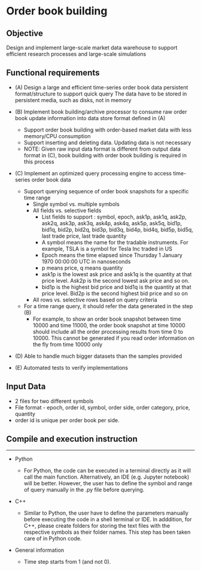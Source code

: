 # Order book building #

## Objective ##
Design and implement large-scale market data warehouse to support efficient research processes and large-scale simulations

## Functional requirements ##
- (A) Design a large and efficient time-series order book data persistent format/structure to support quick query
The data have to be stored in persistent media, such as disks, not in memory 

- (B) Implement book building/archive processor to consume raw order book update information into data store format defined in (A)
  - Support order book building with order-based market data with less memory/CPU consumption
  - Support inserting and deleting data. Updating data is not necessary
  - NOTE: Given raw input data format is different from output data format in (C), book building with order book building is required in this process

- (C) Implement an optimized query processing engine to access time-series order book data
  - Support querying sequence of order book snapshots for a specific time range
    - Single symbol vs. multiple symbols
    - All fields vs. selective fields
      - List fields to support : symbol, epoch, ask1p, ask1q, ask2p, ask2q, ask3p, ask3q, ask4p, ask4q, ask5p, ask5q, bid1p, bid1q, bid2p, bid2q, bid3p, bid3q, bid4p, bid4q, bid5p, bid5q, last trade price, last trade quantity
      - A symbol means the name for the tradable instruments. For example, TSLA is a symbol for Tesla Inc traded in US
      - Epoch means the time elapsed since Thursday 1 January 1970 00:00:00 UTC in nanoseconds
      - p means price, q means quantity
      - ask1p is the lowest ask price and ask1q is the quantity at that price level. Ask2p is the second lowest ask price and so on.
      - bid1p is the highest bid price and bid1q is the quantity at that price level. Bid2p is the second highest bid price and so on
    - All rows vs. selective rows based on query criteria
  - For a time range query, it should refer the data generated in the step (B)
    - For example, to show an order book snapshot between time 10000 and time 11000, the order book snapshot at time 10000 should include all the order processing results from time 0 to 10000. This cannot be generated if you read order information on the fly from time 10000 only
- (D) Able to handle much bigger datasets than the samples provided
- (E) Automated tests to verify implementations

## Input Data ##
- 2 files for two different symbols
- File format - epoch, order id, symbol, order side, order category, price, quantity
- order id is unique per order book per side.

## Compile and execution instruction ##
---------------------------------
- Python
  - For Python, the code can be executed in a terminal directly as it will call the main function. Alternatively, an IDE (e.g. Jupyter notebook) will be better. However, the user has to define the symbol and range of query manually 
in the .py file before querying.

- C++
  - Similar to Python, the user have to define the parameters manually before executing the code in a shell terminal or IDE. In adddition, for C++, please create folders for storing the text files with the 
respective symbols as their folder names. This step has been taken care of in Python code.

- General information
  - Time step starts from 1 (and not 0).
